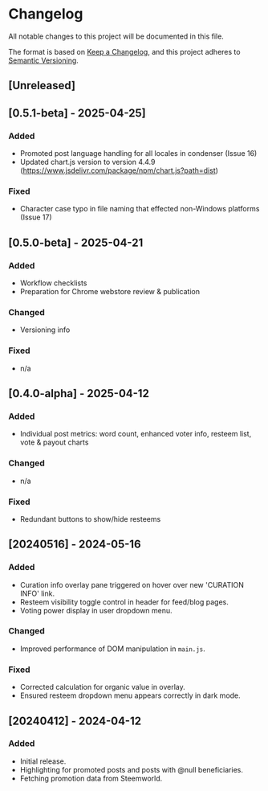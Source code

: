 # Changelog
All notable changes to this project will be documented in this file.

The format is based on [Keep a Changelog](https://keepachangelog.com/en/1.0.0/),
and this project adheres to [Semantic Versioning](https://semver.org/spec/v2.0.0.html).

## [Unreleased]

## [0.5.1-beta] - 2025-04-25]
### Added

- Promoted post language handling for all locales in condenser (Issue 16)
- Updated chart.js version to version 4.4.9 (https://www.jsdelivr.com/package/npm/chart.js?path=dist)

### Fixed

- Character case typo in file naming that effected non-Windows platforms (Issue 17)

## [0.5.0-beta] - 2025-04-21
### Added

- Workflow checklists
- Preparation for Chrome webstore review & publication

### Changed

- Versioning info

### Fixed

- n/a

## [0.4.0-alpha] - 2025-04-12

### Added
- Individual post metrics: word count, enhanced voter info, resteem list, vote & payout charts

### Changed
- n/a

### Fixed
- Redundant buttons to show/hide resteems

## [20240516] - 2024-05-16

### Added
- Curation info overlay pane triggered on hover over new 'CURATION INFO' link.
- Resteem visibility toggle control in header for feed/blog pages.
- Voting power display in user dropdown menu.

### Changed
- Improved performance of DOM manipulation in `main.js`.

### Fixed
- Corrected calculation for organic value in overlay.
- Ensured resteem dropdown menu appears correctly in dark mode.

## [20240412] - 2024-04-12

### Added
- Initial release.
- Highlighting for promoted posts and posts with @null beneficiaries.
- Fetching promotion data from Steemworld.